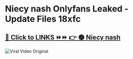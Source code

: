 
 # Niecy nash Onlyfans Leaked - Update Files 18xfc

## <h2><a href="https://clipsfans.com/Niecy_nash&ref=git">🔗 Click to LINKS ⏩⏩ 👉 🟢 Niecy nash </a></h2>

<a href="https://clipsfans.com/Niecy_nash&ref=git" rel="nofollow" data-target="animated-image.originalLink"><img src="https://i.ibb.co.com/xMMVF88/686577567.gif" alt="Viral Video Original" style="max-width: 100%; display: inline-block;" data-target="animated-image.originalImage"></a>

